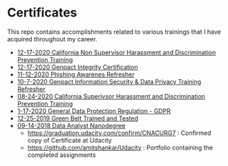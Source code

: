 # Certificates
This repo contains accomplishments related to various trainings that I have acquired throughout my career. 

  * [12-17-2020 California Non Supervisor Harassment and Discrimination Prevention Training](https://github.com/amitshankar/Certificates/blob/main/California%20Non%20Supervisor%20Harassment%20and%20Discrimination%20Prevention%20Training%2012-17-2020.png)
  * [12-17-2020 Genpact Integrity Certification](https://github.com/amitshankar/Certificates/blob/main/Genpact%20Integrity%20Certification%2012-17-2020.png)
  * [11-12-2020 Phishing Awarenes Refresher](https://github.com/amitshankar/Certificates/blob/main/Phishing%20Awarenes%20Refresher%2011-12-2020.png)
  * [10-7-2020 Genpact Information Security & Data Privacy Training Refresher](https://github.com/amitshankar/Certificates/blob/main/Genpact%20Information%20Security%20%26%20Data%20Privacy%20Training%20Refresher%2010-7-2020.png)
  * [08-24-2020 California Superivsor Harassment and Discrimination Prevention Training](https://github.com/amitshankar/Certificates/blob/main/California%20Superivsor%20Harassment%20and%20Discrimination%20Prevention%20Training%2008-24-2020.png)
  * [1-17-2020 General Data Protection Regulation - GDPR](https://github.com/amitshankar/Certificates/blob/main/General%20Data%20Protection%20Regulation%20-%20GDPR%20-%201-17-2020.png)
  * [12-25-2019 Green Belt Trained and Tested](https://github.com/amitshankar/Certificates/blob/main/Green%20Belt%20Trained%20and%20Tested%20-%2012-25-2019%20.png)
  * [09-14-2018 Data Analyst Nanodegree](https://github.com/amitshankar/Certificates/blob/main/Data%20Analyst%20Nanodegree%2009-14-2018.png)
     * https://graduation.udacity.com/confirm/CNACURG7 : Confirmed copy of Certificate at Udacity
     * https://github.com/amitshankar/Udacity : Portfolio containing the completed assignments
